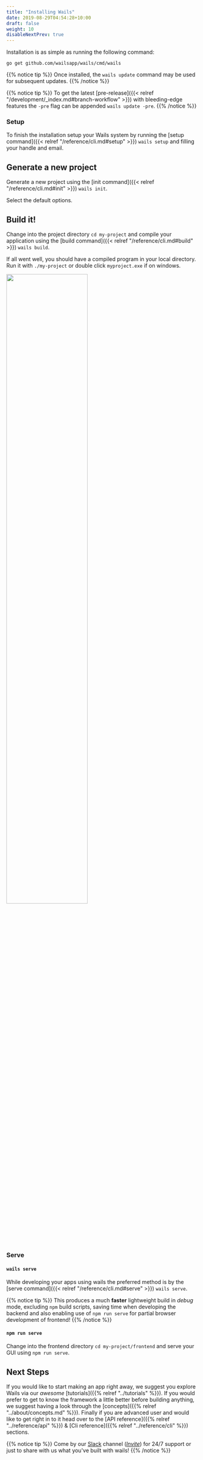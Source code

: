```yaml
---
title: "Installing Wails"
date: 2019-08-29T04:54:28+10:00
draft: false
weight: 10
disableNextPrev: true
---
```


Installation is as simple as running the following command:

```
go get github.com/wailsapp/wails/cmd/wails
```

{{% notice tip %}}
Once installed, the `wails update` command may be used for subsequent updates.
{{% /notice %}}

{{% notice tip %}}
To get the latest [pre-release]({{< relref "/development/_index.md#branch-workflow" >}}) with bleeding-edge features the `-pre` flag can be appended `wails update -pre`.
{{% /notice %}}

### Setup

To finish the installation setup your Wails system by running the [setup command]({{< relref "/reference/cli.md#setup" >}}) `wails setup` and filling your handle and email.

## Generate a new project

Generate a new project using the [init command]({{< relref "/reference/cli.md#init" >}}) `wails init`.

Select the default options.

## Build it!

Change into the project directory `cd my-project` and compile your application using the [build command]({{< relref "/reference/cli.md#build" >}}) `wails build`.

If all went well, you should have a compiled program in your local directory. Run it with `./my-project` or double click `myproject.exe` if on windows.

<div class="imagecontainer">
<img src="/images/app.png" style="width:65%">
</div>

### Serve

#### `wails serve`

While developing your apps using wails the preferred method is by the [serve command]({{< relref "/reference/cli.md#serve" >}}) `wails serve`.

{{% notice tip %}}
This produces a much **faster** lightweight build in _debug_ mode, excluding `npm` build scripts, saving time when developing the backend and also enabling use of `npm run serve` for partial browser development of frontend!
{{% /notice %}}

#### `npm run serve`

Change into the frontend directory `cd my-project/frontend` and serve your GUI using `npm run serve`.


## Next Steps

If you would like to start making an app right away, we suggest you explore Wails via our _awesome_ [tutorials]({{% relref "../tutorials" %}}).
If you would prefer to get to know the framework a little better before building anything, we suggest having a look through the
[concepts]({{% relref "../about/concepts.md" %}}).
Finally if you are advanced user and would like to get right in to it head over to the [API reference]({{% relref "../reference/api" %}}) & [Cli reference]({{% relref "../reference/cli" %}}) sections.


{{% notice tip %}}
Come by our [Slack](https://gophers.slack.com/messages/CJ4P9F7MZ) channel ([_Invite_](https://invite.slack.golangbridge.org)) for 24/7 support or just to share with us what you've built with wails!
{{% /notice %}}